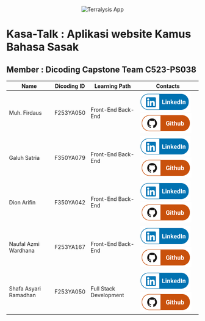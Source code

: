 <p align="center">
    <img src="https://github.com/Joviar27/Terralysis/assets/95416905/3a875945-833a-4198-a054-0195243b1547" alt="Terralysis App">
</p>

# Kasa-Talk : Aplikasi website Kamus Bahasa Sasak

## Member : Dicoding Capstone Team C523-PS038

| Name                    | Dicoding ID  | Learning Path      | Contacts                                                                                                                                                                                |
| ----------------------- | ----------- | ------------------ | --------------------------------------------------------------------------------------------------------------------------------------------------------------------------------------- |
| Muh. Firdaus | F253YA050 | Front-End Back-End | [![Muh. Firdaus](https://github.com/Kasa-Talk/.github/blob/main/profile/LinkedIn.png)](https://www.linkedin.com/in/muhfirdaus08/) [![Joviar27](https://github.com/Kasa-Talk/.github/blob/main/profile/Github.png)](https://github.com/muhfirdaus08)                        |
| Galuh Satria       | F350YA079 | Front-End Back-End | [![Galuh Satria](https://github.com/Kasa-Talk/.github/blob/main/profile/LinkedIn.png)](https://www.linkedin.com/in/galuhsatria/) [![galuhsatria](https://github.com/Kasa-Talk/.github/blob/main/profile/Github.png)](https://github.com/galuhsatria)         |
| Dion  Arifin          | F350YA042 | Front-End Back-End   | [![Alifia Elfanny](https://github.com/Kasa-Talk/.github/blob/main/profile/LinkedIn.png)](https://www.linkedin.com/in/alifiaelfanny25/) [![alifia25](https://github.com/Kasa-Talk/.github/blob/main/profile/Github.png)](https://github.com/alifia25)                              |
| Naufal Azmi Wardhana       | F253YA167 | Front-End Back-End   | [![Gita Setyaningsih](https://github.com/Kasa-Talk/.github/blob/main/profile/LinkedIn.png)](https://www.linkedin.com/in/gita-setyaningsih-657996242/) [![RizdkyOktaviari](https://github.com/Kasa-Talk/.github/blob/main/profile/Github.png)](https://github.com/RizdkyOktaviari) |
| Shafa Asyari Ramadhan            | F253YA050 | Full Stack Development     | [![Shafa Asyari Ramadhan](https://github.com/Kasa-Talk/.github/blob/main/profile/LinkedIn.png)](www.linkedin.com/in/shafaasyari/) [![shafaio](https://github.com/Kasa-Talk/.github/blob/main/profile/Github.png)](https://github.com/shafaio)                   |

